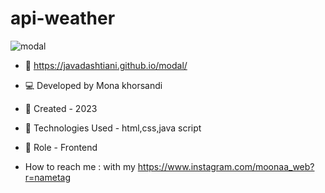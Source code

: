 # api-weather

![modal](https://github.com/javadashtiani/modal/assets/134012615/3a6b31f7-c155-4073-a86b-95e7a7f8632e)
- 🔗 https://javadashtiani.github.io/modal/
- 💻 Developed by Mona khorsandi
- 📆 Created - 2023
- 🔧 Technologies Used - html,css,java script
- 🧑‍ Role - Frontend

- How to reach me : with my https://www.instagram.com/moonaa_web?r=nametag
